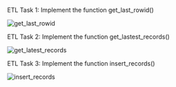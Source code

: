 ETL Task 1: Implement the function get_last_rowid()

![get_last_rowid](https://github.com/RaghucharanV/IBM_Cloud_Project-Capstone-/assets/81848656/0729270b-1c7a-46fe-a7e1-8e8e6729f5db)


ETL Task 2: Implement the function get_lastest_records()

![get_latest_records](https://github.com/RaghucharanV/IBM_Cloud_Project-Capstone-/assets/81848656/0273fb34-8c96-40c8-983d-15fe36fba80c)


ETL Task 3: Implement the function insert_records()


![insert_records](https://github.com/RaghucharanV/IBM_Cloud_Project-Capstone-/assets/81848656/757d9140-b35d-4a1b-83d5-d751b3e37e87)
